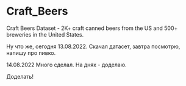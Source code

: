# Craft_Beers
Craft Beers Dataset - 2K+ craft canned beers from the US and 500+ breweries in the United States.


Ну что же, сегодня 13.08.2022.
Скачал датасет, завтра посмотрю, напишу про пивко.

14.08.2022
Много сделал.
На днях - доделаю.

Доделать!
